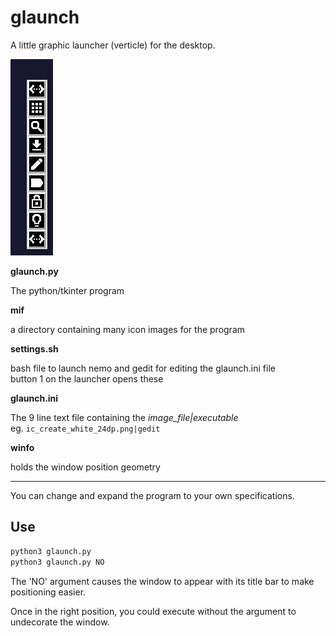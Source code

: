 # glaunch
A little graphic launcher (verticle) for the desktop.

>
![pic of glaunch](images/glaunch.png "glaunch")


__glaunch.py__   
>
The python/tkinter program

__mif__  
>
a directory containing many icon images for the program

__settings.sh__  
>
bash file to launch nemo and gedit for editing the glaunch.ini file  
button 1 on the launcher opens these

__glaunch.ini__   
>
The 9 line text file containing the _image_file|executable_  
eg. `ic_create_white_24dp.png|gedit`

__winfo__  
>
holds the window position geometry

---

You can change and expand the program to your own specifications.

## Use

```bash
python3 glaunch.py
python3 glaunch.py NO

```
The 'NO' argument causes the window to appear with its title bar to make positioning easier.

Once in the right position, you could execute without the argument to undecorate the window.

